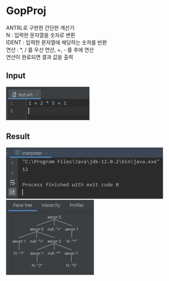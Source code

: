 # GopProj
ANTRL로 구현한 간단한 계산기  
N : 입력한 문자열을 숫자로 변환  
IDENT : 입력한 문자열에 해당하는 숫자를 반환  
연산 : \*, / 를 우선 연산, +, - 를 후에 연산  
연산이 완료되면 결과 값을 출력  

## Input
![input](./img/input.JPG)

## Result
![result](./img/result.JPG)  
![tree](./img/tree.JPG)  

